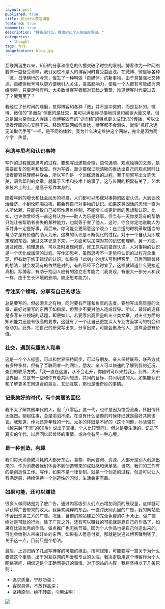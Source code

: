 ```yaml
---
layout: post
published: true
title: 我为什么要写博客
featured: true
comments: true
description: "博客是什么，我维护此个人网站的理由。"
categories: 
  - thought
tags: 写作
imagefeature: blog.jpg
---
```


互联网诞生以来，知识的分享和信息的传播突破了时空的限制。博客作为一种网络载体一度备受青睐，我订阅过不是人的博客同时曾受益匪浅。在微博、微信等各种「微」日渐横行的今天，催生了一种叫做「自媒体」的新事物，由于具备强社交特点，自媒体帐号可以更方便地引人关注，提高影响力，使每一个人都有可能成为网络明星，只要足够有料。大多数博客写者都对其趋之若鹜，难道博客时代要过去了？要荒芜了？

我经过了长时间的琢磨，觉得博客和各种「微」并不是冲突的，而是互补的。微博、微信的“多而杂”侧重的是社交，虽可以满足你尽情地浏览和阅读大量文章，但总是因为杂而让人浮躁；而博客固有的“少而精”的特点更关注知识的传播，可以让读者浮躁的心安静下来。移动互联网如何发达，博客都不会消失，就像“机打永远无法取代手写”一样，是不同的体验。我为什么决定维护这个网站，完全是因为两个字：热爱。

### 有助与思考和认识事物

写作的过程就是思考的过程，要想写出逻辑合理，语句通顺，观点独特的文章，是需要反复的思考和检查。作为写者，至少要保证能清晰的表达出自己的观点同时让读者能容易理解并受益，所以写作是一个训练思维的过程。至于能否写出文笔优美，语言犀利的文章，就属于艺术和技术上的事了，这与长期的积累有关了，艺术和技术上的上，是高于写作本身的。

随着年龄的增长和社会阅历的积累，人们都可以形成对事物的固定认识。大到谈政治经济、小到论吃喝拉撒，都会有自己对事物的认识。如果这类固话的思想一直为人所依赖，只能导致自己被惯性思维控制，不能增长或更新新的思想和认识。比如，也许你曾经或一直这样认为——助人为乐是好事，但当有一天你发现有的帮助只能让被帮助者丧失的某种能力，也就等于害了他人，这时，你会肯定地说助人为乐并非一定是好事，再后来，你可能会更同意这个观点：在合适的时机采取适当的帮助才是有价值的助人为乐，这样的认识是不断优化的过程。对于一个自认为即成定理的东西，通过文字记录下来，一方面可以加深对其的记忆和理解。另一方面，通过修改、梳理思路，可以及时发现问题，修正原先的错误认识。人对事物的认识是一个优化或加深的过程。写作即思考，虽然思考不一定能将认识的过程完全重现，但有助于修正错误的认识。如果将「此刻」的想法写到博客里，日后回顾曾经的想法，就会发现有的依然是对的，有的已经不合时宜了，这样就知道什么更接近真相。写博客，有助于找回人应有的独立思考能力（我发现，有很大一部分人和我一样，由于生长环境的影响，缺乏思考能力）。

### 专注某个领域，分享有自己的想法

总是要写的，但必须言之有物，同时要有严谨和负责的态度。要想写出高质量的文章，最好对要写的东西了如指掌，但至少不要对他人造成误导。所以，最好的选择是多写专业领域的话题，即便如此，若要写出高质量的专业类文章，对专业方面的知识能力还是有很高的要求。这就有了一个让自己更加深入专业方面学习的机会和驱动力。此外，把自己的研究写出来，分享出来，可能会惠及他人，这样会更有价值。

### 社交，遇到有趣的人和事

这是一个个人标签，可以和世界保持同步，可以与朋友、亲人保持联系，联系方式有多种多样，但有了互联网唯一的网址，朋友、亲人可以快速的了解到我的近况、查到的联系方式。「我一直在这里，从不会走开，你随时可以来找我」。此外，大千世界里，总是有一些和你有着共同想法，共同的目标，共同境遇的人。如果能认识和了解更多志同道合的朋友，互助互联，那也是很奇妙的事情。

### 记录美好的时代，有个美丽的回忆

我不太了解其他年代的人，但「八零后」这一代，也许是因为饱受沧桑，怀旧情怀太强烈。聊起往事，总是滔滔不绝，在没有什么话题的时候怀旧就是最好共同语言。我知道，作为还算年轻的一代，太多的怀旧是不好的（这个问题，孙骁骥在《越来越“下流”的80后》说出了真相，个人比较赞同），但总是要生活的。记录下真实的年代，以后回忆起曾经的事情，或许会有另一种心境。

### 是一种创造，有趣

我们每天消费或消耗的大部分东西，食物、新闻咨询、资源，大部分是别人创造出来的，作为消费者我们体会不到创造带来的成就感和满足感，当然，我们的工作有的是创造性工作。写作，如果不是一律复制，就是一个创造的过程，创造可以让人有满足感，持续保持一个创造性的习惯，生活会更有趣。

### 如果可能，还可以赚钱

很多人做网站是为了放广告，通过内容吸引人们点击增加网页的展现量，这样就可以获得广告带来的收入。我喜欢纯粹的东西，一直讨厌网页里的广告，我的网站绝不会出现第三方的广告。况且，目前的网站建立的完全免费的Github上，做广告绝对是可耻的行为。除了广告之外，还有可以赚钱的可能就是靠自己的作品了，如果有比较优秀的作品，做点推广也无妨节操，因为个人作品也是自己创造出来的，可能会给别人带来好处的东西，如果有人愿意付费，那就是说通过博客赚到钱了。关于这一点，目前只是个想法。

最后，上述归纳了几点写博客的可能的缘由，按照规矩，可能要写一篇关于为什么要做这个事情，出于对互联网的热爱和专业的关注。我决定启用这个博客作为个人网络空间，相信这是个正确而美好的事情。对于网站的内容，我将坚持以下几条原则：

* 追求质量，宁缺勿滥；
* 客观具体，不故作高深；
* 坚持原创，绝不转载，引用注明；

<img src="{{ site.imageurl }}/2.jpg" />

